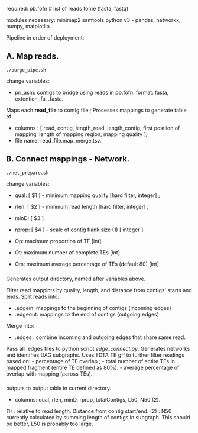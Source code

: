 required:
pb.fofn # list of reads fome (fasta, fastq)

modules necessary:
minimap2
samtools
python v3
	- pandas, networkx, numpy, matplotlib. 


Pipeline in order of deployment: 

## A. Map reads.

`
./purge_pipe.sh
`

change variables:

- pri_asm: contigs to bridge using reads in pb.fofn. format: fasta, extention .fa, .fasta.

Maps each **read_file** to contig file ; Processes mappings to generate table of 
- columns  : [ read, contig, length_read, length_contig, first postiion of mapping, length of mapping region, mapping quality ];
- file name: read_file.map_merge.tsv.


## B. Connect mappings - Network.

`
./net_prepare.sh
`

change variables:
- qual: [ $1 ] - minimum mapping quality [hard filter, integer] ; 
- rlen: [ $2 ] - minimum read length [hard filter, integer] ; 
- minD: [ $3 ]
- rprop: [ $4 ] - scale of contig flank size (1) [ integer ]

- Op: maximum proportion of TE [int]
- Ot: maximum number of complete TEs [int]
- Om: maximum average percentage of TEs (default 80) [int]

###
Generates output directory, named after variables above.

Filter read mappints by quality, length, and distance from contigs' starts and ends. 
Split reads into:
- .edgein: mappings to the beginning of contigs (incoming edges)
- .edgeout: mappings to the end of contigs (outgoing edges)

Merge into:
- .edges : combine incoming and outgoing edges that share same read. 

Pass all .edges files to python script *edge_connect.py*. Generates networks and identifies DAG subgraphs. 
Uses EDTA TE gff to further filter readings based on: 
	- percentage of TE overlap ; 
	- total number of entire TEs in mapped fragment (entire TE defined as 80%). 
	- average percentage of overlap with mapping (across TEs).

###

outputs to output table in current directory. 
- columns: qual, rlen, minD, rprop, totalContigs, L50, N50 (2).

(1) : relative to read length. Distance from contig start/end. 
(2) : N50 currently calculated by summing length of contigs in subgraph. This should be better, L50 is probably too large. 

